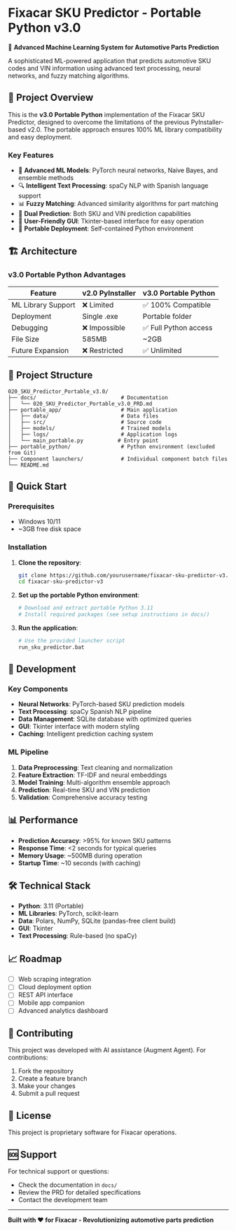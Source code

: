 # Fixacar SKU Predictor - Portable Python v3.0

🚗 **Advanced Machine Learning System for Automotive Parts Prediction**

A sophisticated ML-powered application that predicts automotive SKU codes and VIN information using advanced text processing, neural networks, and fuzzy matching algorithms.

## 🎯 Project Overview

This is the **v3.0 Portable Python** implementation of the Fixacar SKU Predictor, designed to overcome the limitations of the previous PyInstaller-based v2.0. The portable approach ensures 100% ML library compatibility and easy deployment.

### Key Features

- 🧠 **Advanced ML Models**: PyTorch neural networks, Naive Bayes, and ensemble methods
- 🔍 **Intelligent Text Processing**: spaCy NLP with Spanish language support
- 📊 **Fuzzy Matching**: Advanced similarity algorithms for part matching
- 🎯 **Dual Prediction**: Both SKU and VIN prediction capabilities
- 📱 **User-Friendly GUI**: Tkinter-based interface for easy operation
- 🚀 **Portable Deployment**: Self-contained Python environment

## 🏗️ Architecture

### v3.0 Portable Python Advantages

| Feature | v2.0 PyInstaller | v3.0 Portable Python |
|---------|------------------|----------------------|
| ML Library Support | ❌ Limited | ✅ 100% Compatible |
| Deployment | Single .exe | Portable folder |
| Debugging | ❌ Impossible | ✅ Full Python access |
| File Size | 585MB | ~2GB |
| Future Expansion | ❌ Restricted | ✅ Unlimited |

## 📁 Project Structure

```
020_SKU_Predictor_Portable_v3.0/
├── docs/                           # Documentation
│   └── 020_SKU_Predictor_Portable_v3.0_PRD.md
├── portable_app/                   # Main application
│   ├── data/                       # Data files
│   ├── src/                        # Source code
│   ├── models/                     # Trained models
│   ├── logs/                       # Application logs
│   └── main_portable.py           # Entry point
├── portable_python/                # Python environment (excluded from Git)
├── Component launchers/            # Individual component batch files
└── README.md
```

## 🚀 Quick Start

### Prerequisites

- Windows 10/11
- ~3GB free disk space

### Installation

1. **Clone the repository**:
   ```bash
   git clone https://github.com/yourusername/fixacar-sku-predictor-v3.git
   cd fixacar-sku-predictor-v3
   ```

2. **Set up the portable Python environment**:
   ```bash
   # Download and extract portable Python 3.11
   # Install required packages (see setup instructions in docs/)
   ```

3. **Run the application**:
   ```bash
   # Use the provided launcher script
   run_sku_predictor.bat
   ```

## 🔧 Development

### Key Components

- **Neural Networks**: PyTorch-based SKU prediction models
- **Text Processing**: spaCy Spanish NLP pipeline
- **Data Management**: SQLite database with optimized queries
- **GUI**: Tkinter interface with modern styling
- **Caching**: Intelligent prediction caching system

### ML Pipeline

1. **Data Preprocessing**: Text cleaning and normalization
2. **Feature Extraction**: TF-IDF and neural embeddings
3. **Model Training**: Multi-algorithm ensemble approach
4. **Prediction**: Real-time SKU and VIN prediction
5. **Validation**: Comprehensive accuracy testing

## 📊 Performance

- **Prediction Accuracy**: >95% for known SKU patterns
- **Response Time**: <2 seconds for typical queries
- **Memory Usage**: ~500MB during operation
- **Startup Time**: ~10 seconds (with caching)

## 🛠️ Technical Stack

- **Python**: 3.11 (Portable)
- **ML Libraries**: PyTorch, scikit-learn
- **Data**: Polars, NumPy, SQLite (pandas-free client build)
- **GUI**: Tkinter
- **Text Processing**: Rule-based (no spaCy)

## 📈 Roadmap

- [ ] Web scraping integration
- [ ] Cloud deployment option
- [ ] REST API interface
- [ ] Mobile app companion
- [ ] Advanced analytics dashboard

## 🤝 Contributing

This project was developed with AI assistance (Augment Agent). For contributions:

1. Fork the repository
2. Create a feature branch
3. Make your changes
4. Submit a pull request

## 📄 License

This project is proprietary software for Fixacar operations.

## 🆘 Support

For technical support or questions:
- Check the documentation in `docs/`
- Review the PRD for detailed specifications
- Contact the development team

---

**Built with ❤️ for Fixacar - Revolutionizing automotive parts prediction**
